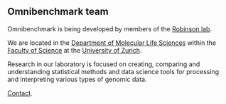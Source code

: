 ## Omnibenchmark team

Omnibenchmark is being developed by members of the [Robinson lab](https://robinsonlabuzh.github.io/).

We are located in the [Department of Molecular Life Sciences](https://www.mls.uzh.ch/en.html) within the [Faculty of Science](https://www.mnf.uzh.ch/en.html) at the [University of Zurich](https://www.uzh.ch/cmsssl/en.html).

Research in our laboratory is focused on creating, comparing and understanding statistical methods and data science tools for processing and interpreting various types of genomic data. 

[Contact](https://robinsonlabuzh.github.io/more_info.html).
